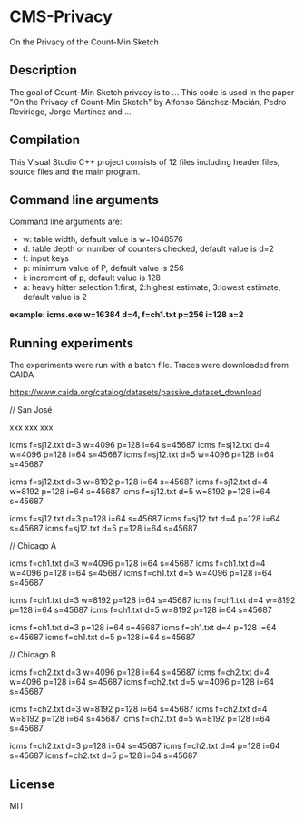 # CMS-Privacy
On the Privacy of the Count-Min Sketch

## Description
The goal of Count-Min Sketch privacy is to ... This code is used in the paper "On the Privacy of Count-Min Sketch" by Alfonso Sánchez-Macián, Pedro Reviriego, Jorge Martinez and ...

## Compilation
This Visual Studio C++ project consists of 12 files including header files, source files and the main program.

## Command line arguments
Command line arguments are:
- w: table width, default value is w=1048576
- d: table depth or number of counters checked, default value is d=2
- f: input keys
- p: minimum value of P, default value is 256
- i: increment of p, default value is 128
- a: heavy hitter selection 1:first, 2:highest estimate, 3:lowest estimate, default value is 2

**example: icms.exe w=16384 d=4, f=ch1.txt p=256 i=128 a=2**

## Running experiments

The experiments were run with a batch file. Traces were downloaded from CAIDA

https://www.caida.org/catalog/datasets/passive_dataset_download

// San José

xxx
xxx
xxx

icms f=sj12.txt d=3 w=4096 p=128 i=64 s=45687
icms f=sj12.txt d=4 w=4096 p=128 i=64 s=45687
icms f=sj12.txt d=5 w=4096 p=128 i=64 s=45687

icms f=sj12.txt d=3 w=8192 p=128 i=64 s=45687
icms f=sj12.txt d=4 w=8192 p=128 i=64 s=45687
icms f=sj12.txt d=5 w=8192 p=128 i=64 s=45687

icms f=sj12.txt d=3 p=128 i=64 s=45687
icms f=sj12.txt d=4 p=128 i=64 s=45687
icms f=sj12.txt d=5 p=128 i=64 s=45687

// Chicago A

icms f=ch1.txt d=3 w=4096 p=128 i=64 s=45687
icms f=ch1.txt d=4 w=4096 p=128 i=64 s=45687
icms f=ch1.txt d=5 w=4096 p=128 i=64 s=45687

icms f=ch1.txt d=3 w=8192 p=128 i=64 s=45687
icms f=ch1.txt d=4 w=8192 p=128 i=64 s=45687
icms f=ch1.txt d=5 w=8192 p=128 i=64 s=45687

icms f=ch1.txt d=3 p=128 i=64 s=45687
icms f=ch1.txt d=4 p=128 i=64 s=45687
icms f=ch1.txt d=5 p=128 i=64 s=45687

// Chicago B

icms f=ch2.txt d=3 w=4096 p=128 i=64 s=45687
icms f=ch2.txt d=4 w=4096 p=128 i=64 s=45687
icms f=ch2.txt d=5 w=4096 p=128 i=64 s=45687

icms f=ch2.txt d=3 w=8192 p=128 i=64 s=45687
icms f=ch2.txt d=4 w=8192 p=128 i=64 s=45687
icms f=ch2.txt d=5 w=8192 p=128 i=64 s=45687

icms f=ch2.txt d=3 p=128 i=64 s=45687
icms f=ch2.txt d=4 p=128 i=64 s=45687
icms f=ch2.txt d=5 p=128 i=64 s=45687


## License

MIT
